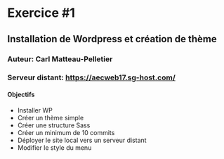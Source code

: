 # Exercice #1
## Installation de Wordpress et création de thème
### Auteur: Carl Matteau-Pelletier
### Serveur distant: https://aecweb17.sg-host.com/
#### Objectifs
- Installer WP
- Créer un thème simple
- Créer une structure Sass
- Créer un minimum de 10 commits
- Déployer le site local vers un serveur distant
- Modifier le style du menu